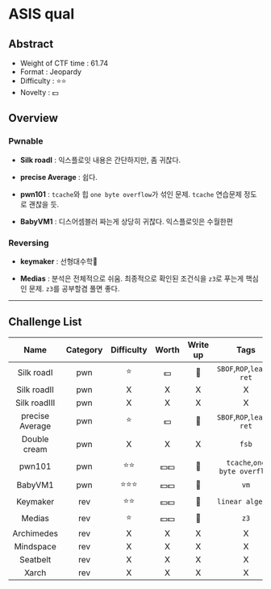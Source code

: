 # ASIS qual

## Abstract

- Weight of CTF time : 61.74
- Format : Jeopardy
- Difficulty : :star::star:
- Novelty : :dollar:



## Overview

### Pwnable

- **Silk roadI** : 익스플로잇 내용은 간단하지만, 좀 귀찮다.

- **precise Average** : 쉽다.

- **pwn101** : `tcache`와 힙 `one byte overflow`가 섞인 문제. `tcache` 연습문제 정도로 괜찮을 듯.

- **BabyVM1** : 디스어셈블러 짜는게 상당히 귀찮다. 익스플로잇은 수월한편

  

### Reversing

- **keymaker** : 선형대수학😬

- **Medias** : 분석은 전체적으로 쉬움. 최종적으로 확인된 조건식을 `z3`로 푸는게 핵심인 문제. `z3`를 공부할겸 풀면 좋다.

  

---

## Challenge List

|      Name       | Category |  Difficulty  |      Worth       |   Write up   |             Tags             |
| :-------------: | :------: | :----------: | :--------------: | :----------: | :--------------------------: |
|   Silk roadI    |   pwn    | :star: |     :dollar:     | :black_flag: |   `SBOF`,`ROP`,`leave-ret`   |
|   Silk roadII   |   pwn    |      X       |        X         |      X       |              X               |
|  Silk roadIII   |   pwn    |      X       |        X         |      X       |              X               |
| precise Average |   pwn    | :star: |     :dollar:     | :black_flag: |   `SBOF`,`ROP`,`leave-ret`   |
|  Double cream   |   pwn    |      X       |        X         |      X       |            `fsb`             |
|     pwn101      |   pwn    | :star::star: |     :dollar::dollar:     | :black_flag: | `tcache`,`one byte overflow` |
|     BabyVM1     |   pwn    | :star::star::star: | :dollar::dollar: | :flags: |              `vm`              |
|    Keymaker     |   rev    | :star::star: | :dollar::dollar: | :black_flag: |       `linear algebra`       |
|     Medias      |   rev    |      :star: | :dollar::dollar: |      :flags:      |              `z3`              |
|   Archimedes    |   rev    |      X       |        X         |      X       |              X               |
|    Mindspace    |   rev    |      X       |        X         |      X       |              X               |
|    Seatbelt     |   rev    |      X       |        X         |      X       |              X               |
|      Xarch      |   rev    |      X       |        X         |      X       |              X               |
